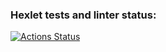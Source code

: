 ### Hexlet tests and linter status:
[![Actions Status](https://github.com/Chebanya/frontend-project-44/actions/workflows/hexlet-check.yml/badge.svg)](https://github.com/Chebanya/frontend-project-44/actions)